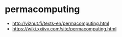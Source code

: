 # permacomputing

* http://viznut.fi/texts-en/permacomputing.html
* https://wiki.xxiivv.com/site/permacomputing.html
